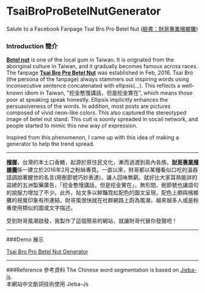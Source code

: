 # TsaiBroProBetelNutGenerator
Salute to a Facebook Fanpage Tsai Bro Pro Betel Nut ([臉書：財哥專業檳榔攤](https://www.facebook.com/caigezhuanyebinlangtan/?epa=SEARCH_BOX))

### Introduction 簡介

[**Betel nut**](https://en.wikipedia.org/wiki/Areca_nut) is one of the local gum in Taiwan. It is orignated from the aboriginal culture in Taiwan, and it gradually becomes famous across races. The fanpage [**Tsai Bro Pro Betel Nut**](https://www.facebook.com/caigezhuanyebinlangtan/?epa=SEARCH_BOX) was established in Feb, 2016. Tsai Bro (the persona of the fanpage) always stammers out inspiring words using inconsecutive sentence concatenated with ellipsis(...). This reflects a well-known idiom in Taiwan, "挖金憨慢講話，但是挖金實在", which means those poor at speaking speak honestly. Ellipsis implicitly enhances the persuasiveness of the words. In addition, most posts are pictures composed of vivid neon-like colors. This also captured the stereotyped image of betel nut stand. This cult is soonly spreaded in socail network, and people started to mimic this new way of expression. 

Inspired from this phenomenon, I came up with this idea of making a generator to help the trend spread.  

---

[**檳榔**](https://zh.wikipedia.org/zh-tw/%E6%AA%B3%E6%A6%94)，台灣的本土口香糖，起源於原住民文化，漸而過渡到島內各族。[**財哥專業檳榔攤**](https://www.facebook.com/caigezhuanyebinlangtan/?epa=SEARCH_BOX)係一建立於2016年2月之粉絲專頁。一直以來，財哥都以某種看似口吃的溫吞語調說著醒世的名言(用刪節號巧妙表達)，讓人回味無窮。就好比大家耳熟能詳的盜總的五洲製藥廣告，「挖金憨慢講話，但是挖金實在」，無形間，刪節號也讓語句的說服力增加了不少。此外，貼文多以鮮豔霓虹配色的圖文呈現，配色上頗與檳榔攤的視覺印象有所連結。財哥風很快就在社群網路上蔚為風潮，越來越多人或是粉專使用類似的圖或文字描述。

受到財哥風潮啟發，我製作了這個簡易的網站，就讓財哥代替你發聲吧！

---
###Demo 展示

[Tsai Bro Pro Betel Nut Generator](https://tsaibro-probetelnut-generator.herokuapp.com/)

---
###Reference 參考資料
The Chinese word segmentation is based on [Jieba-js](https://github.com/pulipulichen/jieba-js). <br>
本網站中文斷詞技術使用 Jieba-Js